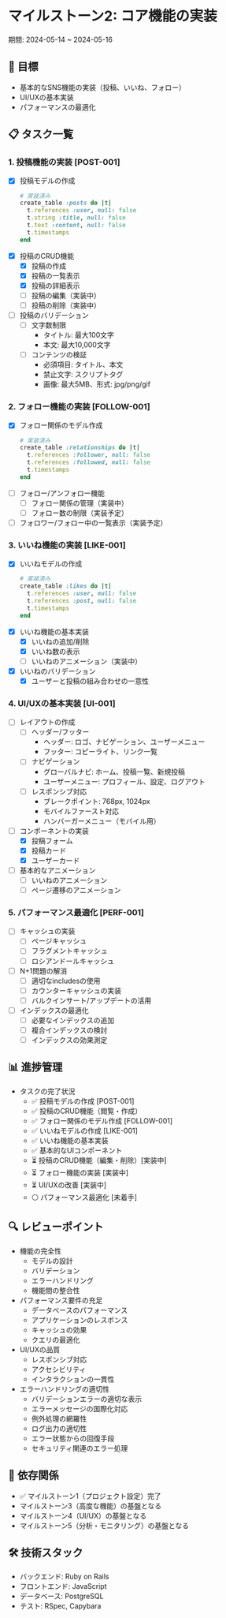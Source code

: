 # マイルストーン2: コア機能の実装
期間: 2024-05-14 ~ 2024-05-16

## 🎯 目標
- 基本的なSNS機能の実装（投稿、いいね、フォロー）
- UI/UXの基本実装
- パフォーマンスの最適化

## 📋 タスク一覧

### 1. 投稿機能の実装 [POST-001]
- [x] 投稿モデルの作成
    ```ruby
    # 実装済み
    create_table :posts do |t|
      t.references :user, null: false
      t.string :title, null: false
      t.text :content, null: false
      t.timestamps
    end
    ```
- [x] 投稿のCRUD機能
    - [x] 投稿の作成
    - [x] 投稿の一覧表示
    - [x] 投稿の詳細表示
    - [ ] 投稿の編集（実装中）
    - [ ] 投稿の削除（実装中）
- [ ] 投稿のバリデーション
    - [ ] 文字数制限
      - タイトル: 最大100文字
      - 本文: 最大10,000文字
    - [ ] コンテンツの検証
      - 必須項目: タイトル、本文
      - 禁止文字: スクリプトタグ
      - 画像: 最大5MB、形式: jpg/png/gif

### 2. フォロー機能の実装 [FOLLOW-001]
- [x] フォロー関係のモデル作成
    ```ruby
    # 実装済み
    create_table :relationships do |t|
      t.references :follower, null: false
      t.references :followed, null: false
      t.timestamps
    end
    ```
- [ ] フォロー/アンフォロー機能
    - [ ] フォロー関係の管理（実装中）
    - [ ] フォロー数の制限（実装予定）
- [ ] フォロワー/フォロー中の一覧表示（実装予定）

### 3. いいね機能の実装 [LIKE-001]
- [x] いいねモデルの作成
    ```ruby
    # 実装済み
    create_table :likes do |t|
      t.references :user, null: false
      t.references :post, null: false
      t.timestamps
    end
    ```
- [x] いいね機能の基本実装
    - [x] いいねの追加/削除
    - [x] いいね数の表示
    - [ ] いいねのアニメーション（実装中）
- [x] いいねのバリデーション
    - [x] ユーザーと投稿の組み合わせの一意性

### 4. UI/UXの基本実装 [UI-001]
- [ ] レイアウトの作成
    - [ ] ヘッダー/フッター
      - ヘッダー: ロゴ、ナビゲーション、ユーザーメニュー
      - フッター: コピーライト、リンク一覧
    - [ ] ナビゲーション
      - グローバルナビ: ホーム、投稿一覧、新規投稿
      - ユーザーメニュー: プロフィール、設定、ログアウト
    - [ ] レスポンシブ対応
      - ブレークポイント: 768px, 1024px
      - モバイルファースト対応
      - ハンバーガーメニュー（モバイル用）
- [ ] コンポーネントの実装
    - [x] 投稿フォーム
    - [x] 投稿カード
    - [x] ユーザーカード
- [ ] 基本的なアニメーション
    - [ ] いいねのアニメーション
    - [ ] ページ遷移のアニメーション

### 5. パフォーマンス最適化 [PERF-001]
- [ ] キャッシュの実装
    - [ ] ページキャッシュ
    - [ ] フラグメントキャッシュ
    - [ ] ロシアンドールキャッシュ
- [ ] N+1問題の解消
    - [ ] 適切なincludesの使用
    - [ ] カウンターキャッシュの実装
    - [ ] バルクインサート/アップデートの活用
- [ ] インデックスの最適化
    - [ ] 必要なインデックスの追加
    - [ ] 複合インデックスの検討
    - [ ] インデックスの効果測定

## 📊 進捗管理
- タスクの完了状況
  - ✅ 投稿モデルの作成 [POST-001]
  - ✅ 投稿のCRUD機能（閲覧・作成）
  - ✅ フォロー関係のモデル作成 [FOLLOW-001]
  - ✅ いいねモデルの作成 [LIKE-001]
  - ✅ いいね機能の基本実装
  - ✅ 基本的なUIコンポーネント
  - ⏳ 投稿のCRUD機能（編集・削除）[実装中]
  - ⏳ フォロー機能の実装 [実装中]
  - ⏳ UI/UXの改善 [実装中]
  - ⚪ パフォーマンス最適化 [未着手]

## 🔍 レビューポイント
- 機能の完全性
  - モデルの設計
  - バリデーション
  - エラーハンドリング
  - 機能間の整合性
- パフォーマンス要件の充足
  - データベースのパフォーマンス
  - アプリケーションのレスポンス
  - キャッシュの効果
  - クエリの最適化
- UI/UXの品質
  - レスポンシブ対応
  - アクセシビリティ
  - インタラクションの一貫性
- エラーハンドリングの適切性
  - バリデーションエラーの適切な表示
  - エラーメッセージの国際化対応
  - 例外処理の網羅性
  - ログ出力の適切性
  - エラー状態からの回復手段
  - セキュリティ関連のエラー処理

## 🔄 依存関係
- ✅ マイルストーン1（プロジェクト設定）完了
- マイルストーン3（高度な機能）の基盤となる
- マイルストーン4（UI/UX）の基盤となる
- マイルストーン5（分析・モニタリング）の基盤となる

## 🛠 技術スタック
- バックエンド: Ruby on Rails
- フロントエンド: JavaScript
- データベース: PostgreSQL
- テスト: RSpec, Capybara 